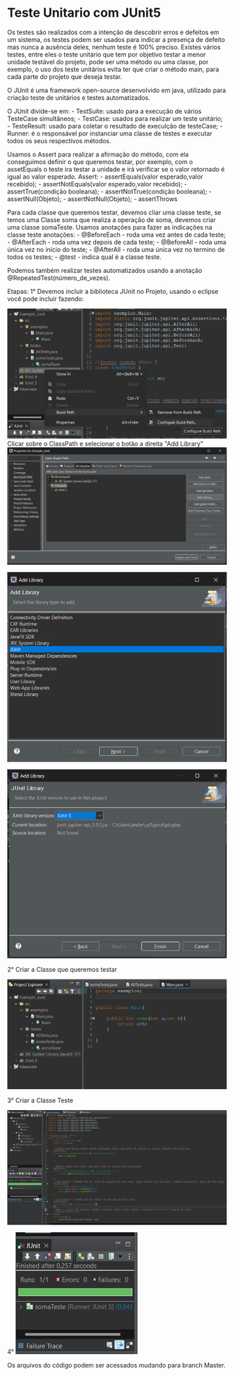 # Teste Unitario com JUnit5


Os testes são realizados com a intenção de descobrir erros e defeitos em um sistema, os testes podem ser usados para indicar a presença de defeito mas nunca a ausência deles, nenhum teste é 100% preciso.
Existes vários testes, entre eles o teste unitário que tem por objetivo testar a menor unidade testável do projeto, pode ser uma método ou uma classe, por exemplo, o uso dos teste unitários evita ter que criar o método main, para cada parte do projeto que deseja testar.

O JUnit é uma framework open-source desenvolvido em java, utilizado para criação teste de unitários e testes automatizados.

O JUnit divide-se em:
        - TestSuite: usado para a execução de vários TesteCase simultâneos;
        - TestCase: usados para realizar um teste unitário;
        - TesteResult: usado para coletar o resultado de execulção de testeCase;
        - Runner: é o responsável por instanciar uma classe de testes e executar todos os seus respectivos métodos.

Usamos o Assert para realizar a afirmação do método, com ela conseguimos definir o que queremos testar, por exemplo, com o assetEquals o teste ira testar a unidade e irá verificar se o valor retornado é igual ao valor esperado.
Assert:
    - assertEquals(valor esperado,valor recebido);
    - assertNotEquals(valor esperado,valor recebido);
    - assertTrue(condição booleana);
    - assertNotTrue(condição booleana);
    - assertNull(Objeto);
    - assertNotNull(Objeto);
    - assertThrows

Para cada classe que queremos testar, devemos cliar uma classe teste, se temos uma Classe soma que realiza a operação de soma, devemos criar uma classe somaTeste.
Usamos anotações para fazer as indicações na classe teste
     anotações:
         - @BeforeEach  -  roda uma vez antes de cada teste;
         - @AfterEach   -  roda uma vez depois de cada teste;
         - @BeforeAll   - roda uma única vez no início do teste;
         - @AfterAll    - roda uma única vez no termino de todos os testes;
         - @test        - indica qual é a classe teste.

Podemos também realizar testes automatizados usando a anotação @RepeatedTest(número_de_vezes).

Etapas:
1° Devemos incluir a biblioteca JUnit no Projeto, usando o eclipse você pode incluir fazendo:

![Alt text](image.png)
        Clicar sobre o ClassPath e selecionar o botão a direita "Add Library"
![Alt text](image-1.png)

![Alt text](image-2.png)

![Alt text](image-3.png)

2° Criar a Classe que queremos testar
     
![Alt text](image-4.png)

3° Criar a Classe Teste
     
![Alt text](image-5.png)

4° ![Alt text](image-6.png)

Os arquivos do código podem ser acessados mudando para branch Master.
